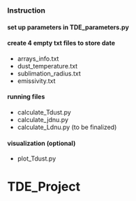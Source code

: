### Instruction

#### set up parameters in TDE_parameters.py

#### create 4 empty txt files to store date
- arrays_info.txt
- dust_temperature.txt
- sublimation_radius.txt
- emissivity.txt

#### running files
- calculate_Tdust.py
- calculate_jdnu.py
- calculate_Ldnu.py (to be finalized)

#### visualization (optional)
- plot_Tdust.py 
# TDE_Project
